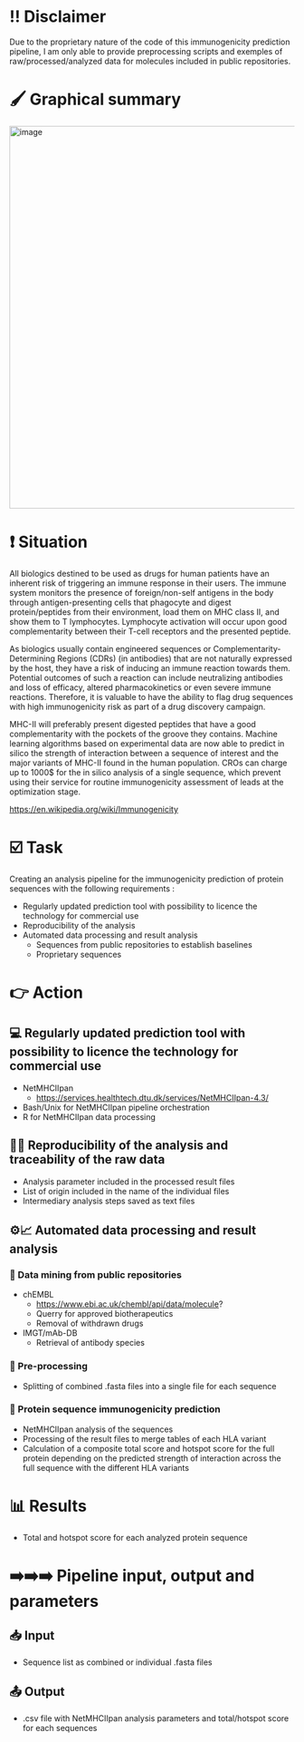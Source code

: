 # :bangbang: Disclaimer

Due to the proprietary nature of the code of this immunogenicity prediction pipeline, I am only able to provide preprocessing scripts and exemples of raw/processed/analyzed data for molecules included in public repositories.

# :paintbrush: Graphical summary

<img width="1859" height="675" alt="image" src="https://github.com/user-attachments/assets/44d77aef-105d-4d4f-9f0a-788830743834" />


# :exclamation: Situation

All biologics destined to be used as drugs for human patients have an inherent risk of triggering an immune response in their users. The immune system monitors the presence of foreign/non-self antigens in the body through antigen-presenting cells that phagocyte and digest protein/peptides from their environment, load them on MHC class II, and show them to T lymphocytes. Lymphocyte activation will occur upon good complementarity between their T-cell receptors and the presented peptide.

As biologics usually contain engineered sequences or Complementarity-Determining Regions (CDRs) (in antibodies) that are not naturally expressed by the host, they have a risk of inducing an immune reaction towards them. Potential outcomes of such a reaction can include neutralizing antibodies and loss of efficacy, altered pharmacokinetics or even severe immune reactions. Therefore, it is valuable to have the ability to flag drug sequences with high immunogenicity risk as part of a drug discovery campaign.

MHC-II will preferably present digested peptides that have a good complementarity with the pockets of the groove they contains. Machine learning algorithms based on experimental data are now able to predict in silico the strength of interaction between a sequence of interest and the major variants of MHC-II found in the human population. CROs can charge up to 1000$ for the in silico analysis of a single sequence, which prevent using their service for routine immunogenicity assessment of leads at the optimization stage.

https://en.wikipedia.org/wiki/Immunogenicity

# :ballot_box_with_check: Task

Creating an analysis pipeline for the immunogenicity prediction of protein sequences with the following requirements :
- Regularly updated prediction tool with possibility to licence the technology for commercial use
- Reproducibility of the analysis
- Automated data processing and result analysis
  - Sequences from public repositories to establish baselines
  - Proprietary sequences

# :point_right: Action

## :computer: Regularly updated prediction tool with possibility to licence the technology for commercial use

- NetMHCIIpan
  - https://services.healthtech.dtu.dk/services/NetMHCIIpan-4.3/
- Bash/Unix for NetMHCIIpan pipeline orchestration
- R for NetMHCIIpan data processing

## :male_detective: Reproducibility of the analysis and traceability of the raw data

- Analysis parameter included in the processed result files
- List of origin included in the name of the individual files
- Intermediary analysis steps saved as text files

## :gear::chart_with_upwards_trend: Automated data processing and result analysis

### :microscope: Data mining from public repositories

- chEMBL
  - https://www.ebi.ac.uk/chembl/api/data/molecule?
  - Querry for approved biotherapeutics
  - Removal of withdrawn drugs
- IMGT/mAb-DB
  - Retrieval of antibody species

### :twisted_rightwards_arrows: Pre-processing

- Splitting of combined .fasta files into a single file for each sequence

### :abacus: Protein sequence immunogenicity prediction

- NetMHCIIpan analysis of the sequences
- Processing of the result files to merge tables of each HLA variant 
- Calculation of a composite total score and hotspot score for the full protein depending on the predicted strength of interaction across the full sequence with the different HLA variants

# :bar_chart: Results

- Total and hotspot score for each analyzed protein sequence  

# :arrow_right::arrow_right::arrow_right: Pipeline input, output and parameters

## :inbox_tray: Input

- Sequence list as combined or individual .fasta files

## :outbox_tray: Output

- .csv file with NetMHCIIpan analysis parameters and total/hotspot score for each sequences
